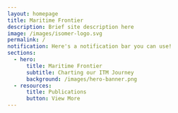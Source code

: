 ```yaml
---
layout: homepage
title: Maritime Frontier
description: Brief site description here
image: /images/isomer-logo.svg
permalink: /
notification: Here's a notification bar you can use!
sections:
  - hero:
      title: Maritime Frontier
      subtitle: Charting our ITM Journey
      background: /images/hero-banner.png
  - resources:
      title: Publications
      button: View More
---
```

